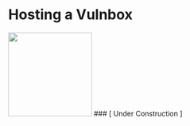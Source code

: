 # Hosting a Vulnbox

<img src="/assets/construction.png" style="width:12em;margin-bottom:-20px">
### [ Under Construction ]
